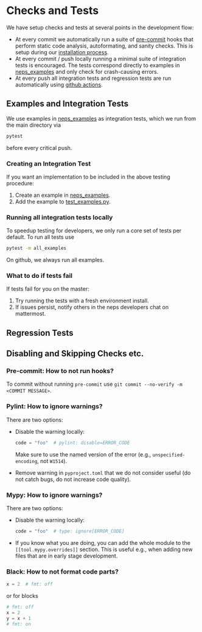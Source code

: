 # Checks and Tests

We have setup checks and tests at several points in the development flow:

- At every commit we automatically run a suite of [pre-commit](https://pre-commit.com/) hooks that perform static code analysis, autoformating, and sanity checks. This is setup during our [installation process](https://automl.github.io/neps/contributing/installation/).
- At every commit / push locally running a minimal suite of integration tests is encouraged. The tests correspond directly to examples in [neps_examples](https://github.com/automl/neps/tree/master/neps_examples) and only check for crash-causing errors.
- At every push all integration tests and regression tests are run automatically using [github actions](https://github.com/automl/neps/actions).

## Examples and Integration Tests

We use examples in [neps_examples](https://github.com/automl/neps/tree/master/neps_examples) as integration tests, which we run from the main directory via

```bash
pytest
```

before every critical push.

### Creating an Integration Test

If you want an implementation to be included in the above testing procedure:

1. Create an example in [neps_examples](https://github.com/automl/neps/tree/master/neps_examples).
1. Add the example to [test_examples.py](https://github.com/automl/neps/blob/377049fe57ba46d061790933baf35214fab6f11e/tests/test_examples.py#L33).

### Running all integration tests locally

To speedup testing for developers, we only run a core set of tests per default. To run all tests use

```bash
pytest -m all_examples
```

On github, we always run all examples.

### What to do if tests fail

If tests fail for you on the master:

1. Try running the tests with a fresh environment install.
1. If issues persist, notify others in the neps developers chat on mattermost.

## Regression Tests

## Disabling and Skipping Checks etc.

### Pre-commit: How to not run hooks?

To commit without running `pre-commit` use `git commit --no-verify -m <COMMIT MESSAGE>`.

### Pylint: How to ignore warnings?

There are two options:

- Disable the warning locally:

  ```python
  code = "foo"  # pylint: disable=ERROR_CODE
  ```

  Make sure to use the named version of the error (e.g., `unspecified-encoding`, not `W1514`).

- Remove warning in `pyproject.toml` that we do not consider useful (do not catch bugs, do not increase code quality).

### Mypy: How to ignore warnings?

There are two options:

- Disable the warning locally:

  ```python
  code = "foo"  # type: ignore[ERROR_CODE]
  ```

- If you know what you are doing, you can add the whole module to the `[[tool.mypy.overrides]]` section.
  This is useful e.g., when adding new files that are in early stage development.

### Black: How to not format code parts?

```python
x = 2  # fmt: off
```

or for blocks

```python
# fmt: off
x = 2
y = x + 1
# fmt: on
```
